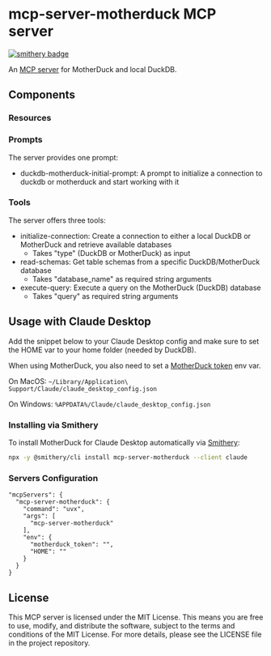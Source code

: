 # mcp-server-motherduck MCP server
[![smithery badge](https://smithery.ai/badge/mcp-server-motherduck)](https://smithery.ai/server/mcp-server-motherduck)

An [MCP server](https://modelcontextprotocol.io/introduction) for MotherDuck and local DuckDB. 

## Components

### Resources

### Prompts

The server provides one prompt:
- duckdb-motherduck-initial-prompt: A prompt to initialize a connection to duckdb or motherduck and start working with it

### Tools

The server offers three tools:
- initialize-connection: Create a connection to either a local DuckDB or MotherDuck and retrieve available databases
  - Takes "type" (DuckDB or MotherDuck) as input
- read-schemas: Get table schemas from a specific DuckDB/MotherDuck database
  - Takes "database_name" as required string arguments
- execute-query: Execute a query on the MotherDuck (DuckDB) database
  - Takes "query" as required string arguments

## Usage with Claude Desktop

Add the snippet below to your Claude Desktop config and make sure to set the HOME var to your home folder (needed by DuckDB). 

When using MotherDuck, you also need to set a [MotherDuck token](https://motherduck.com/docs/key-tasks/authenticating-and-connecting-to-motherduck/authenticating-to-motherduck/#storing-the-access-token-as-an-environment-variable) env var.

On MacOS: `~/Library/Application\ Support/Claude/claude_desktop_config.json`

On Windows: `%APPDATA%/Claude/claude_desktop_config.json`

### Installing via Smithery

To install MotherDuck for Claude Desktop automatically via [Smithery](https://smithery.ai/server/mcp-server-motherduck):

```bash
npx -y @smithery/cli install mcp-server-motherduck --client claude
```

### Servers Configuration
```
"mcpServers": {
  "mcp-server-motherduck": {
    "command": "uvx",
    "args": [
      "mcp-server-motherduck"
    ],
    "env": {
      "motherduck_token": "",
      "HOME": ""
    }
  }
}
```

## License

This MCP server is licensed under the MIT License. This means you are free to use, modify, and distribute the software, subject to the terms and conditions of the MIT License. For more details, please see the LICENSE file in the project repository.

